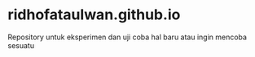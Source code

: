 # ridhofataulwan.github.io

Repository untuk eksperimen dan uji coba hal baru atau ingin mencoba sesuatu

